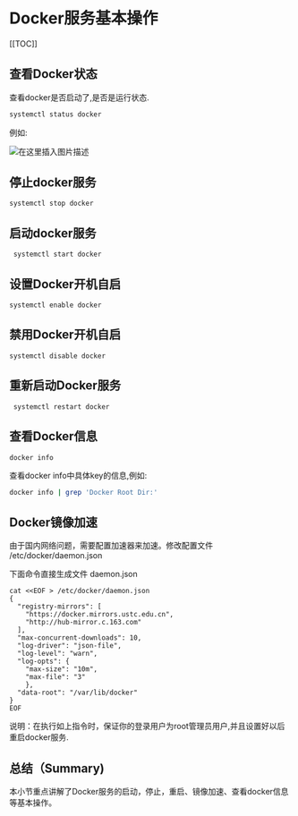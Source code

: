 # Docker服务基本操作
[[TOC]]

## 查看Docker状态

查看docker是否启动了,是否是运行状态.

```bash
systemctl status docker
```

例如:

![在这里插入图片描述](https://img-blog.csdnimg.cn/829d3cdec1194ac9893f570836402a6b.png)

## 停止docker服务

```
systemctl stop docker
```

## 启动docker服务

```
 systemctl start docker
```


## 设置Docker开机自启

```
systemctl enable docker
```

## 禁用Docker开机自启

```
systemctl disable docker
```

## 重新启动Docker服务

```
 systemctl restart docker
```

## 查看Docker信息

```
docker info
```

查看docker info中具体key的信息,例如:

```bash
docker info | grep 'Docker Root Dir:'
```

## Docker镜像加速

由于国内网络问题，需要配置加速器来加速。修改配置文件 /etc/docker/daemon.json

下面命令直接生成文件 daemon.json

```
cat <<EOF > /etc/docker/daemon.json
{
  "registry-mirrors": [
    "https://docker.mirrors.ustc.edu.cn",
    "http://hub-mirror.c.163.com"
  ],
  "max-concurrent-downloads": 10,
  "log-driver": "json-file",
  "log-level": "warn",
  "log-opts": {
    "max-size": "10m",
    "max-file": "3"
    },
  "data-root": "/var/lib/docker"
}
EOF
```

说明：在执行如上指令时，保证你的登录用户为root管理员用户,并且设置好以后重启docker服务.

## 总结（Summary)

本小节重点讲解了Docker服务的启动，停止，重启、镜像加速、查看docker信息等基本操作。